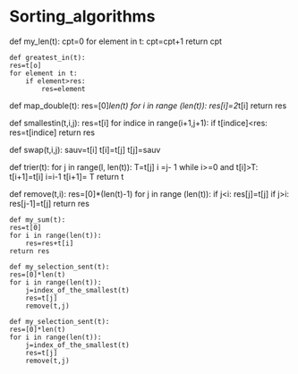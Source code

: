 # Sorting_algorithms


def my_len(t):
    cpt=0
    for element in t:
        cpt=cpt+1
    return cpt
    
    def greatest_in(t):
    res=t[o]
    for element in t:
        if element>res:
            res=element

def map_double(t):
    res=[0]*len(t)
    for i in range (len(t)):
        res[i]=2*t[i]
    return res
    
def smallestin(t,i,j):
    res=t[i]
    for indice in range(i+1,j+1):
        if t[indice]<res:
            res=t[indice]
    return res
    
    
def swap(t,i,j):
    sauv=t[i]
    t[i]=t[j]
    t[j]=sauv
    
    
def trier(t):
    for j in range(l, len(t)):
        T=t[j]
        i =j- 1
        while i>=0 and t[i]>T:
            t[i+1]=t[i]
            i=i-1
        t[i+1]= T
    return t

def remove(t,i):
    res=[0]*(len(t)-1)
    for j in range (len(t)):
        if j<i:
            res[j]=t[j]
        if j>i:
            res[j-1]=t[j]
    return res
    
    def my_sum(t):
    res=t[0]
    for i in range(len(t)):
        res=res+t[i]
    return res
    
    def my_selection_sent(t):
    res=[0]*len(t)
    for i in range(len(t)):
        j=index_of_the_smallest(t)
        res=t[j]
        remove(t,j)
    
    def my_selection_sent(t):
    res=[0]*len(t)
    for i in range(len(t)):
        j=index_of_the_smallest(t)
        res=t[j]
        remove(t,j)
